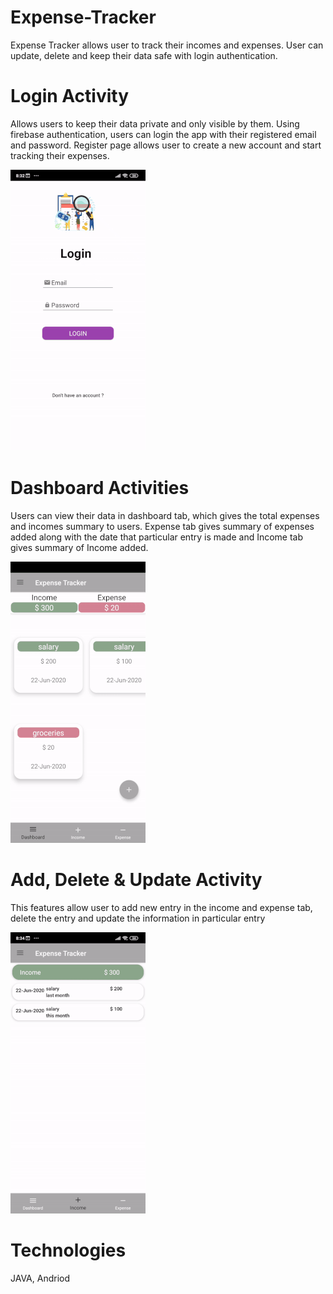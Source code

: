 # Expense-Tracker

Expense Tracker allows user to track their incomes and expenses. User can update, delete and keep their data safe with login authentication.  

# Login Activity

Allows users to keep their data private and only visible by them. Using firebase authentication, users can login the app with their registered email and password. Register page allows user to create a new account and start tracking their expenses.

![alt-text](screenshots/page1.gif)


# Dashboard Activities

Users can view their data in dashboard tab, which gives the total expenses and incomes summary to users. Expense tab gives summary of expenses added along with the date that particular entry is made and Income tab gives summary of Income added.

 ![alt-text](screenshots/page2.gif)

 # Add, Delete & Update Activity
 
 This features allow user to add new entry in the income and expense tab, delete the entry and update the information in particular entry
 
 ![alt-text](screenshots/page3.gif)

# Technologies
JAVA, Andriod
